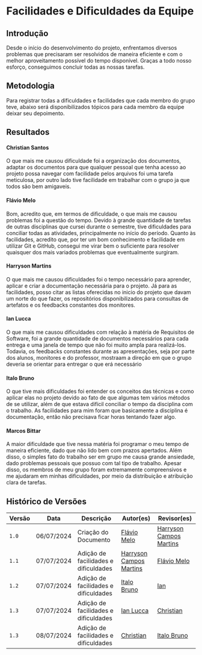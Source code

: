# Facilidades e Dificuldades da Equipe

## Introdução

Desde o início do desenvolvimento do projeto, enfrentamos diversos problemas que precisaram ser resolvidos de maneira eficiente e com o melhor aproveitamento possível do tempo disponível. Graças a todo nosso esforço, conseguimos concluir todas as nossas tarefas.

## Metodologia

Para registrar todas a dificuldades e facilidades que cada membro do grupo teve, abaixo será disponibilizados tópicos para cada membro da equipe deixar seu depoimento.

## Resultados

#### Christian Santos
O que mais me causou dificuldade foi a organização dos documentos, adaptar os documentos para que qualquer pessoal que tenha acesso ao projeto possa navegar com facilidade pelos arquivos foi uma tarefa meticulosa, por outro lado tive facilidade em trabalhar com o grupo ja que todos são bem amigaveis.

#### Flávio Melo
Bom, acredito que, em termos de dificuldade, o que mais me causou problemas foi a questão do tempo. Devido à grande quantidade de tarefas de outras disciplinas que cursei durante o semestre, tive dificuldades para conciliar todas as atividades, principalmente no início do período. Quanto às facilidades, acredito que, por ter um bom conhecimento e facilidade em utilizar Git e GitHub, consegui me virar bem o suficiente para resolver quaisquer dos mais variados problemas que eventualmente surgiram.

#### Harryson Martins

O que mais me causou dificuldades foi o tempo necessário para aprender, aplicar e criar a documentação necessária para o projeto. Já para as facilidades, posso citar as listas oferecidas no inicio do projeto que davam um norte do que fazer, os repositórios disponibilizados para consultas de artefatos e os feedbacks constantes dos monitores.

#### Ian Lucca
O que mais me causou dificuldades com relação à matéria de Requisitos de Software, foi a grande quantidade de documentos necessários para cada entrega e uma janela de tempo que não foi muito ampla para realizá-los. Todavia, os feedbacks constantes durante as apresentações, seja por parte dos alunos, monitores e do professor, mostraam a direção em que o grupo deveria se orientar para entregar o que erá necessário

#### Italo Bruno

O que tive mais dificuldades foi entender os conceitos das técnicas e como aplicar elas no projeto devido ao fato de que algumas tem vários métodos de se utilizar, além de que estava difícil conciliar o tempo da disciplina com o trabalho. As facilidades para mim foram que basicamente a disciplina é documentação, então não precisava ficar horas tentando fazer algo.

#### Marcos Bittar
A maior dificuldade que tive nessa matéria foi programar o meu tempo de maneira eficiente, dado que não lido bem com prazos apertados. Além disso, o simples fato do trabalho ser em grupo me causa grande ansiedade, dado problemas pessoais que possuo com tal tipo de trabalho. Apesar disso, os membros de meu grupo foram extremamente compreensivos e me ajudaram em minhas dificuldades, por meio da distribuição e atribuição clara de tarefas.

## Histórico de Versões

| Versão | Data   | Descrição | Autor(es) | Revisor(es)     |
| ------ | ---------- | ---------------- | ------------------ | ----------- |
| `1.0`    | 06/07/2024 | Criação do Documento | [Flávio Melo](https://github.com/flavioovatsug) | [Harryson Campos Martins](https://github.com/harry-cmartin)|
|`1.1`|07/07/2024| Adição de facilidades e dificuldades |[Harryson Campos Martins](https://github.com/harry-cmartin)|[Flávio Melo](https://github.com/flavioovatsug)|
|`1.2`|07/07/2024| Adição de facilidades e dificuldades |[Italo Bruno](https://github.com/italobrunom)|[Ian](https://github.com/IanLucca12)|
|`1.3`|07/07/2024| Adição de facilidades e dificuldades |[Ian Lucca](https://github.com/IanLucca12)|[Christian](https://github.com/crstyhs)|
|`1.3`|08/07/2024| Adição de facilidades e dificuldades |[Christian](https://github.com/crstyhs)|[Italo Bruno](https://github.com/italobrunom)|
